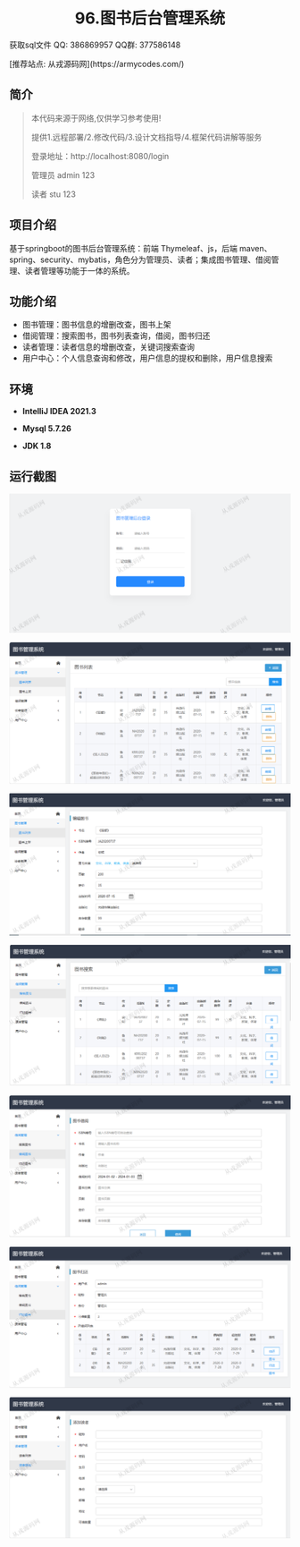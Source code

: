 <p><h1 align="center">96.图书后台管理系统</h1></p>

<p> 获取sql文件 QQ: 386869957 QQ群: 377586148 </p>
<p> [推荐站点: 从戎源码网](https://armycodes.com/) </p>

## 简介

> 本代码来源于网络,仅供学习参考使用!
>
> 提供1.远程部署/2.修改代码/3.设计文档指导/4.框架代码讲解等服务
> 
> 登录地址：http://localhost:8080/login
> 
> 管理员 admin 123
> 
> 读者 stu 123
>

## 项目介绍
基于springboot的图书后台管理系统：前端 Thymeleaf、js，后端 maven、spring、security、mybatis，角色分为管理员、读者；集成图书管理、借阅管理、读者管理等功能于一体的系统。

## 功能介绍

- 图书管理：图书信息的增删改查，图书上架
- 借阅管理：搜索图书，图书列表查询，借阅，图书归还
- 读者管理：读者信息的增删改查，关键词搜索查询
- 用户中心：个人信息查询和修改，用户信息的提权和删除，用户信息搜索

## 环境

- <b>IntelliJ IDEA 2021.3</b>

- <b>Mysql 5.7.26</b>

- <b>JDK 1.8</b>

## 运行截图
![](screenshot/1.png)

![](screenshot/2.png)

![](screenshot/3.png)

![](screenshot/4.png)

![](screenshot/5.png)

![](screenshot/6.png)

![](screenshot/7.png)